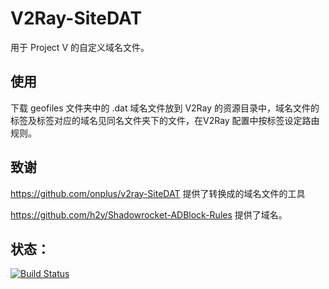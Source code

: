 # V2Ray-SiteDAT

用于 Project V 的自定义域名文件。

## 使用 

下载 geofiles 文件夹中的 .dat 域名文件放到 V2Ray 的资源目录中，域名文件的标签及标签对应的域名见同名文件夹下的文件，在V2Ray 配置中按标签设定路由规则。


## 致谢

https://github.com/onplus/v2ray-SiteDAT 提供了转换成的域名文件的工具

https://github.com/h2y/Shadowrocket-ADBlock-Rules 提供了域名。

## 状态：
[![Build Status](https://travis-ci.org/cnxysoft/V2Ray-SiteDAT.svg?branch=master)](https://travis-ci.org/cnxysoft/V2Ray-SiteDAT)
